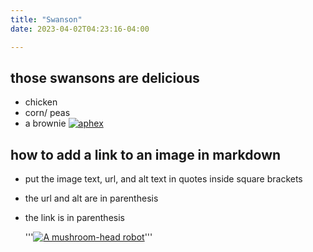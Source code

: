 ```yaml
---
title: "Swanson"
date: 2023-04-02T04:23:16-04:00

---
```


## those swansons are delicious
- chicken
- corn/ peas
- a brownie 
 [![aphex](https://i.ytimg.com/vi/KEUFLwl-Ac8/hqdefault.jpg?sqp=-oaymwEcCOADEI4CSFTyq4qpAw4IARUAAIhCGAFwAcABBg==&rs=AOn4CLAbFUtbBd_umh8Gbbmji_XJNn3N1w)](https://www.youtube.com/watch?v=KEUFLwl-Ac8&pp=ygUbYXBoZXggdHdpbiBtYXNoZWQgcG90YXRvZXMg)

## how to add a link to an image in markdown
- put the image text, url, and alt text in quotes inside square brackets
- the url and alt are in parenthesis
- the link is in parenthesis

    '''[![A mushroom-head robot](/assets/images/codey.jpg 'Codey the Codecademy mascot')](https://codecademy.com)'''

